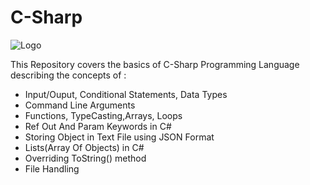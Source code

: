 # C-Sharp

![Logo](https://images.ctfassets.net/23aumh6u8s0i/1IKVNqiLhNURzZXp652sEu/4379cfba19f0e19873af6074d3017f70/csharp)


This Repository covers the basics of C-Sharp Programming Language  describing the concepts of :
- Input/Ouput, Conditional Statements, Data Types
- Command Line Arguments 
- Functions, TypeCasting,Arrays, Loops  
- Ref Out And Param Keywords in C#
- Storing Object in Text File using JSON Format
- Lists(Array Of Objects) in C#
- Overriding ToString() method 
- File Handling
